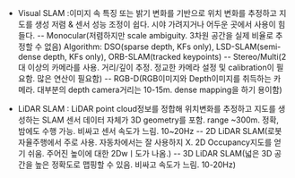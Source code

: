 - Visual SLAM
:이미지 속 특징 또는 밝기 변화를 기반으로 위치 변화를 추정하고 지도를 생성
저렴 & 센서 성능 조정이 쉽다. 시야 가려지거나 어두운 곳에서 사용이 힘들다.
-- Monocular(저렴하지만 scale ambiguity. 3차원 공간을 실제 비율로 추정할 수 없음)
Algorithm: DSO(sparse depth, KFs only), LSD-SLAM(semi-dense depth, KFs only), ORB-SLAM(tracked keypoints)
-- Stereo/Multi(2대 이상의 카메라를 사용. 거리/깊이 추정. 정교한 카메라 설정 및 calibration이 필요함. 많은 연산이 필요함)
-- RGB-D(RGB이미지와 Depth이미지를 취득하는 카메라. 대부분의 depth camera거리는 10-15m. dense mapping을 하기 용이함)

- LiDAR SLAM
: LiDAR point cloud정보를 정합해 위치변화를 추정하고 지도를 생성하는 SLAM
센서 데이터 자체가 3D geometry를 포함. range ~300m. 정확, 밤에도 수행 가능. 비싸고 센서 속도가 느림. 10~20Hz
-- 2D LiDAR SLAM(로봇 자율주행에서 주로 사용. 자동차에서는 잘 사용하지 X. 2D Occupancy지도를 얻기 쉬움. 주어진 높이에 대한 2Dwㅣ도가 나옴.)
-- 3D LiDAR SLAM(넓은 3D 공간을 높은 정확도로 맵핑할 수 있음. 비싸고 속도가 느림. 10-20Hz)


